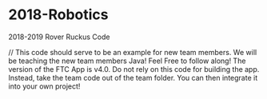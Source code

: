 # 2018-Robotics
2018-2019 Rover Ruckus Code

// This code should serve to be an example for new team members. We will be teaching the new team members Java! Feel Free to follow along! The version of the FTC App is v4.0. Do not rely on this code for building the app. Instead, take the team code out of the team folder. You can then integrate it into your own project!
